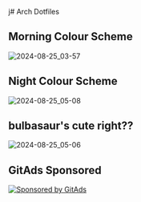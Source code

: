 j# Arch Dotfiles

## Morning Colour Scheme

![2024-08-25_03-57](https://github.com/user-attachments/assets/bc215169-3c26-4728-ae68-6787be1f614d)

## Night Colour Scheme

![2024-08-25_05-08](https://github.com/user-attachments/assets/49c5b689-3dfe-4b78-add4-5a7158c20548)

## bulbasaur's cute right??

![2024-08-25_05-06](https://github.com/user-attachments/assets/704fcc3f-1a78-4893-bb18-21211b7e695e)

<!-- GitAds-Verify: 8CHKK4ETCREQDKUQZTLCIYJ4QVMPNOT1 -->










## GitAds Sponsored
[![Sponsored by GitAds](https://gitads.dev/v1/ad-serve?source=anshul-exe/dotfiles@github)](https://gitads.dev/v1/ad-track?source=anshul-exe/dotfiles@github)
